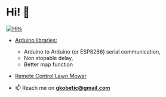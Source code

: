 <h1 align="left">Hi! 👋</h1>

[![Hits](https://hits.sh/github.com/gkobetic.svg?label=Profile%20views)](https://hits.sh/github.com/gkobetic/)

- [Arduino libraries: ](https://github.com/gkobetic/GregorsArduLibs)
    - Arduino to Arduino (or ESP8266) serial communication, 
    - Non stopable delay, 
    - Better map function
- [Remote Control Lawn Mower](https://www.youtube.com/channel/UCBWLMt8vJG6_8bZfRz194SA)

- 📫 Reach me on **gkobetic@gmail.com**
